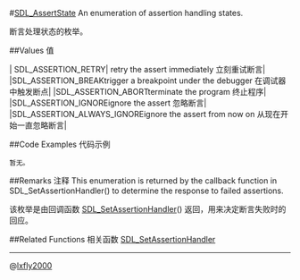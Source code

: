 #[SDL_AssertState](https://wiki.libsdl.org/SDL_AssertState)
An enumeration of assertion handling states.

断言处理状态的枚举。

##Values 值

| SDL_ASSERTION_RETRY| retry the assert immediately 立刻重试断言|
|SDL_ASSERTION_BREAKtrigger a breakpoint under the debugger 在调试器中触发断点|
|SDL_ASSERTION_ABORTterminate the program 终止程序|
|SDL_ASSERTION_IGNOREignore the assert 忽略断言|
|SDL_ASSERTION_ALWAYS_IGNOREignore the assert from now on 从现在开始一直忽略断言|

##Code Examples 代码示例
```
暂无。
```

##Remarks 注释
This enumeration is returned by the callback function in SDL_SetAssertionHandler() to determine the response to failed assertions.

该枚举是由回调函数 [SDL_SetAssertionHandler](../Functions/SDL_SetAssertionHandler.md)() 返回，用来决定断言失败时的回应。

##Related Functions 相关函数
[SDL_SetAssertionHandler](../Functions/SDL_SetAssertionHandler.md)

---
@[lxfly2000](https://github.com/lxfly2000)
